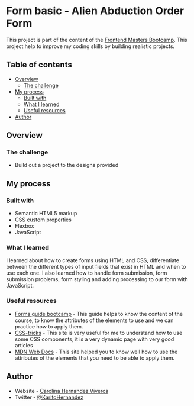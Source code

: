 # Form basic - Alien Abduction Order Form

This project is part of the content of the [Frontend Masters Bootcamp](https://frontendmasters.com/bootcamp/html-forms/). This project help to improve my coding skills by building realistic projects. 

## Table of contents

- [Overview](#overview)
  - [The challenge](#the-challenge)
- [My process](#my-process)
  - [Built with](#built-with)
  - [What I learned](#what-i-learned)
  - [Useful resources](#useful-resources)
- [Author](#author)


## Overview

### The challenge

- Build out a project to the designs provided

## My process

### Built with

- Semantic HTML5 markup
- CSS custom properties
- Flexbox
- JavaScript

### What I learned

I learned about how to create forms using HTML and CSS, differentiate between the different types of input fields that exist in HTML and when to use each one. I also learned how to handle form submission, form submission problems, form styling and adding processing to our form with JavaScript.

### Useful resources

- [Forms guide bootcamp](https://frontendmasters.github.io/bootcamp/forms) - This guide helps to know the content of the course, to know the attributes of the elements to use and we can practice how to apply them.
- [CSS-tricks](https://css-tricks.com/) - This site is very useful for me to understand how to use some CSS components, it is a very dynamic page with very good articles
- [MDN Web Docs](https://developer.mozilla.org/es/) - This site helped you to know well how to use the attributes of the elements that you need to be able to apply them.


## Author

- Website - [Carolina Hernandez Viveros](https://github.com/CarolinaHV)
- Twitter - [@KaritoHernandez](https://twitter.com/KaritoHernandez)
